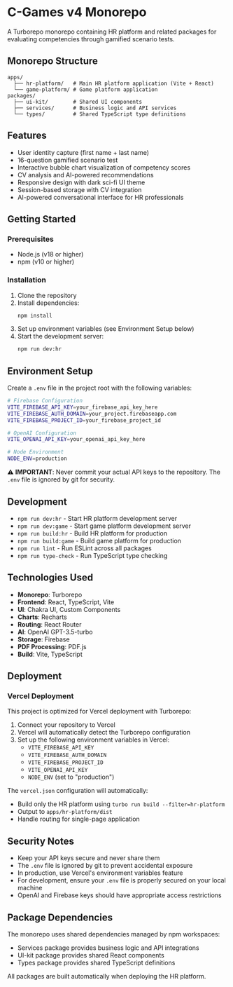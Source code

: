 # C-Games v4 Monorepo

A Turborepo monorepo containing HR platform and related packages for evaluating competencies through gamified scenario tests.

## Monorepo Structure

```
apps/
  ├── hr-platform/   # Main HR platform application (Vite + React)
  └── game-platform/ # Game platform application
packages/
  ├── ui-kit/        # Shared UI components
  ├── services/      # Business logic and API services
  └── types/         # Shared TypeScript type definitions
```

## Features

- User identity capture (first name + last name)
- 16-question gamified scenario test
- Interactive bubble chart visualization of competency scores
- CV analysis and AI-powered recommendations
- Responsive design with dark sci-fi UI theme
- Session-based storage with CV integration
- AI-powered conversational interface for HR professionals

## Getting Started

### Prerequisites

- Node.js (v18 or higher)
- npm (v10 or higher)

### Installation

1. Clone the repository
2. Install dependencies:
   ```bash
   npm install
   ```
3. Set up environment variables (see Environment Setup below)
4. Start the development server:
   ```bash
   npm run dev:hr
   ```

## Environment Setup

Create a `.env` file in the project root with the following variables:

```bash
# Firebase Configuration
VITE_FIREBASE_API_KEY=your_firebase_api_key_here
VITE_FIREBASE_AUTH_DOMAIN=your_project.firebaseapp.com
VITE_FIREBASE_PROJECT_ID=your_firebase_project_id

# OpenAI Configuration  
VITE_OPENAI_API_KEY=your_openai_api_key_here

# Node Environment
NODE_ENV=production
```

⚠️ **IMPORTANT**: Never commit your actual API keys to the repository. The `.env` file is ignored by git for security.

## Development

- `npm run dev:hr` - Start HR platform development server
- `npm run dev:game` - Start game platform development server
- `npm run build:hr` - Build HR platform for production
- `npm run build:game` - Build game platform for production
- `npm run lint` - Run ESLint across all packages
- `npm run type-check` - Run TypeScript type checking

## Technologies Used

- **Monorepo**: Turborepo
- **Frontend**: React, TypeScript, Vite
- **UI**: Chakra UI, Custom Components
- **Charts**: Recharts
- **Routing**: React Router
- **AI**: OpenAI GPT-3.5-turbo
- **Storage**: Firebase
- **PDF Processing**: PDF.js
- **Build**: Vite, TypeScript

## Deployment

### Vercel Deployment

This project is optimized for Vercel deployment with Turborepo:

1. Connect your repository to Vercel
2. Vercel will automatically detect the Turborepo configuration
3. Set up the following environment variables in Vercel:
   - `VITE_FIREBASE_API_KEY`
   - `VITE_FIREBASE_AUTH_DOMAIN`
   - `VITE_FIREBASE_PROJECT_ID`
   - `VITE_OPENAI_API_KEY`
   - `NODE_ENV` (set to "production")

The `vercel.json` configuration will automatically:
- Build only the HR platform using `turbo run build --filter=hr-platform`
- Output to `apps/hr-platform/dist`
- Handle routing for single-page application

## Security Notes

- Keep your API keys secure and never share them
- The `.env` file is ignored by git to prevent accidental exposure
- In production, use Vercel's environment variables feature
- For development, ensure your `.env` file is properly secured on your local machine
- OpenAI and Firebase keys should have appropriate access restrictions

## Package Dependencies

The monorepo uses shared dependencies managed by npm workspaces:
- Services package provides business logic and API integrations
- UI-kit package provides shared React components
- Types package provides shared TypeScript definitions

All packages are built automatically when deploying the HR platform.
